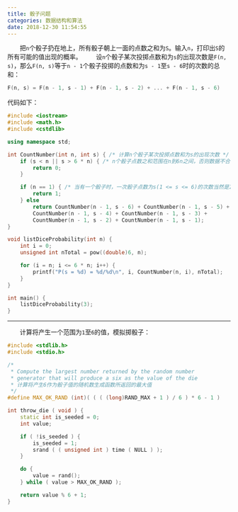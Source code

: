 ```yaml
---
title: 骰子问题
categories: 数据结构和算法
date: 2018-12-30 11:54:55
---
```

&emsp;&emsp;把`n`个骰子扔在地上，所有骰子朝上一面的点数之和为`S`。输入`n`，打印出`S`的所有可能的值出现的概率。<!--more-->
&emsp;&emsp;设`n`个骰子某次投掷点数和为`s`的出现次数是`F(n, s)`，那么`F(n, s)`等于`n - 1`个骰子投掷的点数和为`s - 1`至`s - 6`时的次数的总和：

``` cpp
F(n, s) = F(n - 1, s - 1) + F(n - 1, s - 2) + ... + F(n - 1, s - 6)
```

代码如下：

``` cpp
#include <iostream>
#include <math.h>
#include <cstdlib>

using namespace std;

int CountNumber(int n, int s) { /* 计算n个骰子某次投掷点数和为s的出现次数 */
    if (s < n || s > 6 * n) { /* n个骰子点数之和范围在n到6n之间，否则数据不合法 */
        return 0;
    }

    if (n == 1) { /* 当有一个骰子时，一次骰子点数为s(1 <= s <= 6)的次数当然是1 */
        return 1;
    } else
        return CountNumber(n - 1, s - 6) + CountNumber(n - 1, s - 5) +
        CountNumber(n - 1, s - 4) + CountNumber(n - 1, s - 3) +
        CountNumber(n - 1, s - 2) + CountNumber(n - 1, s - 1);
}

void listDiceProbability(int n) {
    int i = 0;
    unsigned int nTotal = pow((double)6, n);

    for (i = n; i <= 6 * n; i++) {
        printf("P(s = %d) = %d/%d\n", i, CountNumber(n, i), nTotal);
    }
}

int main() {
    listDiceProbability(3);
}
```


---

&emsp;&emsp;计算将产生一个范围为`1`至`6`的值，模拟掷骰子：

``` cpp
#include <stdlib.h>
#include <stdio.h>

/*
 * Compute the largest number returned by the random number
 * generator that will produce a six as the value of the die
 * 计算将产生6作为骰子值的随机数生成函数所返回的最大值
 */
#define MAX_OK_RAND (int)( ( ( (long)RAND_MAX + 1 ) / 6 ) * 6 - 1 )

int throw_die ( void ) {
    static int is_seeded = 0;
    int value;

    if ( !is_seeded ) {
        is_seeded = 1;
        srand ( ( unsigned int ) time ( NULL ) );
    }

    do {
        value = rand();
    } while ( value > MAX_OK_RAND );

    return value % 6 + 1;
}
```